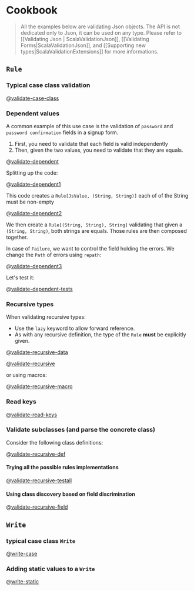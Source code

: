# Cookbook

> All the examples below are validating Json objects. The API is not dedicated only to Json, it can be used on any type. Please refer to [[Validating Json | ScalaValidationJson]], [[Validating Forms|ScalaValidationJson]], and [[Supporting new types|ScalaValidationExtensions]] for more informations.

## `Rule`

### Typical case class validation

@[validate-case-class](code/ScalaValidationCookbook.scala)

### Dependent values

A common example of this use case is the validation of `password` and `password confirmation` fields in a signup form.

1. First, you need to validate that each field is valid independently
2. Then, given the two values, you need to validate that they are equals.

@[validate-dependent](code/ScalaValidationCookbook.scala)

Splitting up the code:

@[validate-dependent1](code/ScalaValidationCookbook.scala)

This code creates a `Rule[JsValue, (String, String)]` each of of the String must be non-empty

@[validate-dependent2](code/ScalaValidationCookbook.scala)

We then create a `Rule[(String, String), String]` validating that given a `(String, String)`, both strings are equals. Those rules are then composed together.

In case of `Failure`, we want to control the field holding the errors. We change the `Path` of errors using `repath`:

@[validate-dependent3](code/ScalaValidationCookbook.scala)

Let's test it:

@[validate-dependent-tests](code/ScalaValidationCookbook.scala)

### Recursive types

When validating recursive types:

- Use the `lazy` keyword to allow forward reference.
- As with any recursive definition, the type of the `Rule` **must** be explicitly given.

@[validate-recursive-data](code/ScalaValidationCookbook.scala)

@[validate-recursive](code/ScalaValidationCookbook.scala)

or using macros:

@[validate-recursive-macro](code/ScalaValidationCookbook.scala)

### Read keys

@[validate-read-keys](code/ScalaValidationCookbook.scala)

### Validate subclasses (and parse the concrete class)

Consider the following class definitions:

@[validate-recursive-def](code/ScalaValidationCookbook.scala)

#### Trying all the possible rules implementations

@[validate-recursive-testall](code/ScalaValidationCookbook.scala)

#### Using class discovery based on field discrimination

@[validate-recursive-field](code/ScalaValidationCookbook.scala)

## `Write`

### typical case class `Write`

@[write-case](code/ScalaValidationCookbook.scala)

### Adding static values to a `Write`

@[write-static](code/ScalaValidationCookbook.scala)





